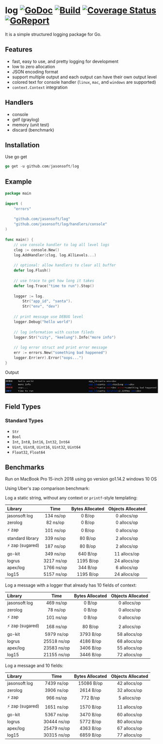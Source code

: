 # log [![GoDoc][doc-img]][doc] [![Build][ci-img]][ci] [![Coverage Status][cov-img]][cov] [![GoReport][report-img]][report]

It is a simple structured logging package for Go. 
## Features
* fast, easy to use, and pretty logging for development
* low to zero allocation
* JSON encoding format
* support multiple output and each output can have their own output level 
* colored text for console handler (`linux`, `mac`, and `windows` are supported)
* `context.Context` integration

## Handlers
* console
* gelf (graylog)
* memory (unit test)
* discard (benchmark)

## Installation
Use go get 

```go
go get -u github.com/jasonsoft/log
```

## Example

```go
package main

import (
	"errors"

	"github.com/jasonsoft/log"
	"github.com/jasonsoft/log/handlers/console"
)

func main() {
	// use console handler to log all level logs
	clog := console.New()
	log.AddHandler(clog, log.AllLevels...)

	// optional: allow handlers to clear all buffer
	defer log.Flush()

	// use trace to get how long it takes
	defer log.Trace("time to run").Stop()

	logger := log.
		Str("app_id", "santa").
		Str("env", "dev")

	// print message use DEBUG level
	logger.Debug("hello world")

	// log information with custom fileds
	logger.Str("city", "keelung").Info("more info")

	// log error struct and print error message
	err := errors.New("something bad happened")
	logger.Err(err).Error("oops...")
}
```
Output

![](colored.png)

## Field Types

### Standard Types

* `Str`
* `Bool`
* `Int`, `Int8`, `Int16`, `Int32`, `Int64`
* `Uint`, `Uint8`, `Uint16`, `Uint32`, `Uint64`
* `Float32`, `Float64`


## Benchmarks

Run on MacBook Pro 15-inch 2018 using go version go1.14.2 windows 10 OS

Using Uber's zap comparison benchmark:

Log a static string, without any context or `printf`-style templating:

| Library | Time | Bytes Allocated | Objects Allocated |
| :--- | :---: | :---: | :---: |
| jasonsoft log | 134 ns/op | 0 B/op | 0 allocs/op |
| zerolog | 82 ns/op | 0 B/op | 0 allocs/op |
| :zap: zap | 101 ns/op | 0 B/op | 0 allocs/op |
| standard library | 339 ns/op | 80 B/op | 2 allocs/op |
| :zap: zap (sugared) | 187 ns/op | 80 B/op | 2 allocs/op |
| go-kit | 349 ns/op | 640 B/op | 11 allocs/op |
| logrus | 3217 ns/op | 1195 B/op | 24 allocs/op |
| apex/log | 1766 ns/op | 344 B/op | 6 allocs/op |
| log15 | 5157 ns/op | 1195 B/op | 24 allocs/op |

Log a message with a logger that already has 10 fields of context:

| Library | Time | Bytes Allocated | Objects Allocated |
| :--- | :---: | :---: | :---: |
| jasonsoft log | 469 ns/op | 0 B/op | 0 allocs/op |
| zerolog | 78 ns/op | 0 B/op | 0 allocs/op |
| :zap: zap | 101 ns/op | 0 B/op | 0 allocs/op |
| :zap: zap (sugared) | 168 ns/op | 80 B/op | 2 allocs/op |
| go-kit | 5979 ns/op | 3793 B/op | 58 allocs/op |
| logrus | 25518 ns/op | 4186 B/op | 68 allocs/op |
| apex/log | 23583 ns/op | 3406 B/op | 55 allocs/op |
| log15 | 21155 ns/op | 3446 B/op | 72 allocs/op |

Log a message and 10 fields:

| Library | Time | Bytes Allocated | Objects Allocated |
| :--- | :---: | :---: | :---: |
| jasonsoft log | 7439 ns/op | 15086 B/op | 42 allocs/op |
| zerolog | 3906 ns/op | 2614 B/op | 32 allocs/op |
| :zap: zap | 966 ns/op | 772 B/op | 5 allocs/op |
| :zap: zap (sugared) | 1651 ns/op | 1570 B/op | 11 allocs/op |
| go-kit | 5367 ns/op | 3470 B/op | 60 allocs/op |
| logrus | 30444 ns/op | 5772 B/op | 80 allocs/op |
| apex/log | 25479 ns/op | 4363 B/op | 67 allocs/op |
| log15 | 30315 ns/op | 6859 B/op | 77 allocs/op |




[doc-img]: https://godoc.org/github.com/jasonsoft/log?status.svg
[doc]: https://pkg.go.dev/github.com/jasonsoft/log?tab=doc
[ci-img]: https://github.com/jasonsoft/log/workflows/build/badge.svg
[ci]: https://github.com/jasonsoft/log/actions
[cov-img]: https://codecov.io/gh/jasonsoft/log/branch/master/graph/badge.svg
[cov]: https://codecov.io/gh/jasonsoft/log
[report-img]: https://goreportcard.com/badge/github.com/jasonsoft/log
[report]: https://goreportcard.com/report/github.com/jasonsoft/log